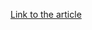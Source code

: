 [Link to the article](https://www.mcafee.com/blogs/other-blogs/mcafee-labs/operation-north-star-behind-the-scenes/)
